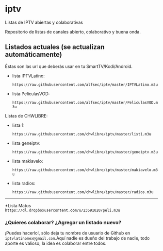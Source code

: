 # iptv
Listas de IPTV abiertas y colaborativas

Repositorio de listas de canales abierto, colaborativo y buena onda.


## Listados actuales (se actualizan automáticamente)
Éstas son las url que deberás usar en tu SmartTV/Kodi/Android.
* lista IPTVLatino:

    `https://raw.githubusercontent.com/alfsec/iptv/master/IPTVLatino.m3u`

* lista PeliculasVOD:

    `https://raw.githubusercontent.com/alfsec/iptv/master/PeliculasVOD.m3u`

Listas de CHWLIBRE:    
* lista 1:

    `https://raw.githubusercontent.com/chwlibre/iptv/master/list1.m3u`

* lista geneiptv:

    `https://raw.githubusercontent.com/chwlibre/iptv/master/geneiptv.m3u`

* lista makiavelo:

    `https://raw.githubusercontent.com/chwlibre/iptv/master/makiavelo.m3u`

* lista radios:

    `https://raw.githubusercontent.com/chwlibre/iptv/master/radios.m3u`
--------------------------------------------------------------------------------
*Lista Matus    
    `https://dl.dropboxusercontent.com/u/23691020/peli.m3u`

### ¿Quieres colaborar? ¿Agregar un listado nuevo?
¡Puedes hacerlo!, sólo deja tu nombre de usuario de Github en `iptvlatinomex@gmail.com`.Aquí nadie es dueño del trabajo de nadie, todo aporte es valioso, la idea es colaborar entre todos.
